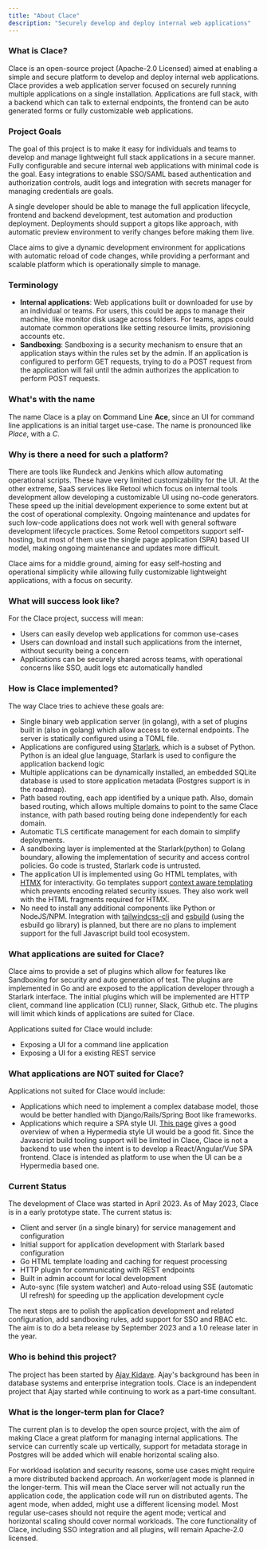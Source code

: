 ```yaml
---
title: "About Clace"
description: "Securely develop and deploy internal web applications"
---
```


### What is Clace?
Clace is an open-source project (Apache-2.0 Licensed) aimed at enabling a simple and secure platform to develop and deploy internal web applications. Clace provides a web application server focused on securely running multiple applications on a single installation. Applications are full stack, with a backend which can talk to external endpoints, the frontend can be auto generated forms or fully customizable web applications.

### Project Goals
The goal of this project is to make it easy for individuals and teams to develop and manage lightweight full stack applications in a secure manner. Fully configurable and secure internal web applications with minimal code is the goal. Easy integrations to enable SSO/SAML based authentication and authorization controls, audit logs and integration with secrets manager for managing credentials are goals.

A single developer should be able to manage the full application lifecycle, frontend and backend development, test automation and production deployment. Deployments should support a gitops like approach, with automatic preview environment to verify changes before making them live.

Clace aims to give a dynamic development environment for applications with automatic reload of code changes, while providing a performant and scalable platform which is operationally simple to manage.

### Terminology
- **Internal applications**: Web applications built or downloaded for use by an individual or teams. For users, this could be apps to manage their machine, like monitor disk usage across folders. For teams, apps could automate common operations like setting resource limits, provisioning accounts etc.
- **Sandboxing**: Sandboxing is a security mechanism to ensure that an application stays within the rules set by the admin. If an application is configured to perform GET requests, trying to do a POST request from the application will fail until the admin authorizes the application to perform POST requests.

### What's with the name
The name Clace is a play on **C**ommand **L**ine **Ace**, since an UI for command line applications is an initial target use-case. The name is pronounced like *Place*, with a *C*.

### Why is there a need for such a platform?
There are tools like Rundeck and Jenkins which allow automating operational scripts. These have very limited customizability for the UI. At the other extreme, SaaS services like Retool which focus on internal tools development allow developing a customizable UI using no-code generators. These speed up the initial development experience to some extent but at the cost of operational complexity. Ongoing maintenance and updates for such low-code applications does not work well with general software development lifecycle practices. Some Retool competitors support self-hosting, but most of them use the single page application (SPA) based UI model, making ongoing maintenance and updates more difficult.

Clace aims for a middle ground, aiming for easy self-hosting and operational simplicity while allowing fully customizable lightweight applications, with a focus on security. 

### What will success look like?
For the Clace project, success will mean:
- Users can easily develop web applications for common use-cases
- Users can download and install such applications from the internet, without security being a concern
- Applications can be securely shared across teams, with operational concerns like SSO, audit logs etc automatically handled

### How is Clace implemented?
The way Clace tries to achieve these goals are:

- Single binary web application server (in golang), with a set of plugins built in (also in golang) which allow access to external endpoints. The server is statically configured using a TOML file.
- Applications are configured using [Starlark](https://github.com/google/starlark-go), which is a subset of Python. Python is an ideal glue language, Starlark is used to configure the application backend logic
- Multiple applications can be dynamically installed, an embedded SQLite database is used to store application metadata (Postgres support is in the roadmap).
- Path based routing, each app identified by a unique path. Also, domain based routing, which allows multiple domains to point to the same Clace instance, with path based routing being done independently for each domain.
- Automatic TLS certificate management for each domain to simplify deployments.
- A sandboxing layer is implemented at the Starlark(python) to Golang boundary, allowing the implementation of security and access control policies. Go code is trusted, Starlark code is untrusted.
- The application UI is implemented using Go HTML templates, with [HTMX](https://htmx.org/) for interactivity. Go templates support [context aware templating](https://pkg.go.dev/html/template#hdr-Contexts) which prevents encoding related security issues. They also work well with the HTML fragments required for HTMX.
- No need to install any additional components like Python or NodeJS/NPM. Integration with [tailwindcss-cli](https://tailwindcss.com/blog/standalone-cli) and [esbuild](https://esbuild.github.io/) (using the esbuild go library) is planned, but there are no plans to implement support for the full Javascript build tool ecosystem.

### What applications are suited for Clace?
Clace aims to provide a set of plugins which allow for features like Sandboxing for security and auto generation of test. The plugins are implemented in Go and are exposed to the application developer through a Starlark interface. The initial plugins which will be implemented are HTTP client, command line application (CLI) runner, Slack, Github etc. The plugins will limit which kinds of applications are suited for Clace. 

Applications suited for Clace would include:
- Exposing a UI for a command line application
- Exposing a UI for a existing REST service

### What applications are NOT suited for Clace?
Applications not suited for Clace would include:
- Applications which need to implement a complex database model, those would be better handled with Django/Rails/Spring Boot like frameworks.
- Applications which require a SPA style UI. [This page](https://htmx.org/essays/when-to-use-hypermedia/) gives a good overview of when a Hypermedia style UI would be a good fit. Since the Javascript build tooling support will be limited in Clace, Clace is not a backend to use when the intent is to develop a React/Angular/Vue SPA frontend. Clace is intended as platform to use when the UI can be a Hypermedia based one.

### Current Status
The development of Clace was started in April 2023. As of May 2023, Clace is in a early prototype state. The current status is:
- Client and server (in a single binary) for service management and configuration
- Initial support for application development with Starlark based configuration
- Go HTML template loading and caching for request processing
- HTTP plugin for communicating with REST endpoints
- Built in admin account for local development
- Auto-sync (file system watcher) and Auto-reload using SSE (automatic UI refresh) for speeding up the application development cycle

The next steps are to polish the application development and related configuration, add sandboxing rules, add support for SSO and RBAC etc. The aim is to do a beta release by September 2023 and a 1.0 release later in the year.

### Who is behind this project?
The project has been started by [Ajay Kidave](https://www.linkedin.com/in/ajayvk/). Ajay's background has been in database systems and enterprise integration tools. Clace is an independent project that Ajay started while continuing to work as a part-time consultant.

### What is the longer-term plan for Clace?
The current plan is to develop the open source project, with the aim of making Clace a great platform for managing internal applications. The service can currently scale up vertically, support for metadata storage in Postgres will be added which will enable horizontal scaling also.

For workload isolation and security reasons, some use cases might require a more distributed backend approach. An worker/agent mode is planned in the longer-term. This will mean the Clace server will not actually run the application code, the application code will run on distributed agents. The agent mode, when added, might use a different licensing model. Most regular use-cases should not require the agent mode; vertical and horizontal scaling should cover normal workloads. The core functionality of Clace, including SSO integration and all plugins, will remain Apache-2.0 licensed.
